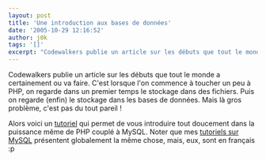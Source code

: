 ```yaml
---
layout: post
title: 'Une introduction aux bases de données'
date: '2005-10-29 12:16:52'
author: j0k
tags: '[]'
excerpt: "Codewalkers publie un article sur les débuts que tout le monde a certainement ou va faire. C'est lorsque l'on commence à toucher un peu à PHP, on regarde dans un premier temps le stockage dans des fichiers. Puis on regarde (enfin) le stockage dans les bases de données. Mais là gros problème, c'est pas du tout pareil !     \nAlors voici un      …"
---
```


Codewalkers publie un article sur les débuts que tout le monde a certainement ou va faire. C'est lorsque l'on commence à toucher un peu à PHP, on regarde dans un premier temps le stockage dans des fichiers. Puis on regarde (enfin) le stockage dans les bases de données. Mais là gros problème, c'est pas du tout pareil !

Alors voici un [tutoriel](http://codewalkers.com/tutorials.php?show=93) qui permet de vous introduire tout doucement dans la puissance même de PHP couplé à MySQL.   Noter que mes [tutoriels sur MySQL](http://www.j0k3r.net/mysql-index-0.html) présentent globalement la même chose, mais, eux, sont en français :p
